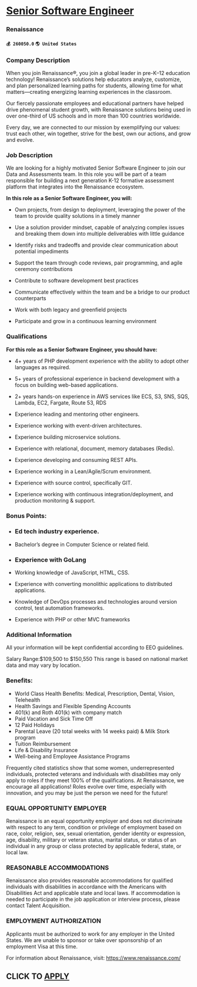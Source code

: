 # [Senior Software Engineer](https://www.remotewlb.com/apply/senior-software-engineer-81584)  
### Renaissance  
#### `💰 260050.0` `🌎 United States`  

### Company Description

When you join Renaissance®, you join a global leader in pre-K–12 education technology! Renaissance’s solutions help educators analyze, customize, and plan personalized learning paths for students, allowing time for what matters—creating energizing learning experiences in the classroom.

Our fiercely passionate employees and educational partners have helped drive phenomenal student growth, with Renaissance solutions being used in over one-third of US schools and in more than 100 countries worldwide.

Every day, we are connected to our mission by exemplifying our values: trust each other, win together, strive for the best, own our actions, and grow and evolve.

### Job Description

We are looking for a highly motivated Senior Software Engineer to join our Data and Assessments team. In this role you will be part of a team responsible for building a next generation K-12 formative assessment platform that integrates into the Renaissance ecosystem.

**In this role as a Senior Software Engineer, you will:**

  * Own projects, from design to deployment, leveraging the power of the team to provide quality solutions in a timely manner 

  * Use a solution provider mindset, capable of analyzing complex issues and breaking them down into multiple deliverables with little guidance 

  * Identify risks and tradeoffs and provide clear communication about potential impediments 

  * Support the team through code reviews, pair programming, and agile ceremony contributions 

  * Contribute to software development best practices 

  * Communicate effectively within the team and be a bridge to our product counterparts 

  * Work with both legacy and greenfield projects 

  * Participate and grow in a continuous learning environment 

### Qualifications

 **For this role as a Senior Software Engineer, you should have:**

  * 4+ years of PHP development experience with the ability to adopt other languages as required. 

  * 5+ years of professional experience in backend development with a focus on building web-based applications. 

  * 2+ years hands-on experience in AWS services like ECS, S3, SNS, SQS, Lambda, EC2, Fargate, Route 53, RDS 

  * Experience leading and mentoring other engineers. 

  * Experience working with event-driven architectures. 

  * Experience building microservice solutions. 

  * Experience with relational, document, memory databases (Redis). 

  * Experience developing and consuming REST APIs. 

  * Experience working in a Lean/Agile/Scrum environment. 

  * Experience with source control, specifically GIT. 

  * Experience working with continuous integration/deployment, and production monitoring & support. 

### Bonus Points:

  * ### Ed tech industry experience. 

  * Bachelor’s degree in Computer Science or related field. 

  * ### Experience with GoLang 

  * Working knowledge of JavaScript, HTML, CSS. 

  * Experience with converting monolithic applications to distributed applications. 

  * Knowledge of DevOps processes and technologies around version control, test automation frameworks. 

  * Experience with PHP or other MVC frameworks 

### Additional Information

All your information will be kept confidential according to EEO guidelines.

Salary Range:$109,500 to $150,550 This range is based on national market data and may vary by location.

### Benefits:

  * World Class Health Benefits: Medical, Prescription, Dental, Vision, Telehealth
  * Health Savings and Flexible Spending Accounts
  * 401(k) and Roth 401(k) with company match
  * Paid Vacation and Sick Time Off
  * 12 Paid Holidays
  * Parental Leave (20 total weeks with 14 weeks paid) & Milk Stork program
  * Tuition Reimbursement
  * Life & Disability Insurance
  * Well-being and Employee Assistance Programs

Frequently cited statistics show that some women, underrepresented individuals, protected veterans and individuals with disabilities may only apply to roles if they meet 100% of the qualifications. At Renaissance, we encourage all applications! Roles evolve over time, especially with innovation, and you may be just the person we need for the future!

### EQUAL OPPORTUNITY EMPLOYER

Renaissance is an equal opportunity employer and does not discriminate with respect to any term, condition or privilege of employment based on race, color, religion, sex, sexual orientation, gender identity or expression, age, disability, military or veteran status, marital status, or status of an individual in any group or class protected by applicable federal, state, or local law.

### REASONABLE ACCOMMODATIONS

Renaissance also provides reasonable accommodations for qualified individuals with disabilities in accordance with the Americans with Disabilities Act and applicable state and local laws. If accommodation is needed to participate in the job application or interview process, please contact Talent Acquisition.

### EMPLOYMENT AUTHORIZATION

Applicants must be authorized to work for any employer in the United States. We are unable to sponsor or take over sponsorship of an employment Visa at this time.

For information about Renaissance, visit: https://www.renaissance.com/

  
## CLICK TO [APPLY](https://www.remotewlb.com/apply/senior-software-engineer-81584)

